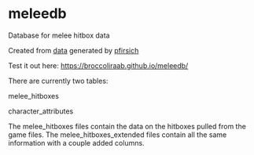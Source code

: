 # meleedb
Database for melee hitbox data

Created from [data](http://melee.theshoemaker.de/?dir=framedata-json-fullhitboxes) generated by [pfirsich](https://github.com/pfirsich/melee-framedata)

Test it out here: https://broccoliraab.github.io/meleedb/

There are currently two tables:

melee_hitboxes

character_attributes

The melee_hitboxes files contain the data on the hitboxes pulled from the game files. The melee_hitboxes_extended files contain all the same information with a couple added columns.
